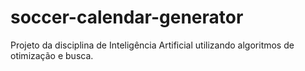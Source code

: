 # soccer-calendar-generator
Projeto da disciplina de Inteligência Artificial utilizando algoritmos de otimização e busca.
